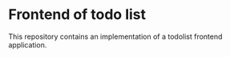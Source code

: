 # Frontend of todo list
This repository contains an implementation of a todolist frontend application.
